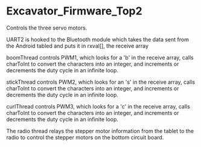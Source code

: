 # Excavator_Firmware_Top2
Controls the three servo motors.

UART2 is hooked to the Bluetooth module which takes the data sent from the Android tabled and puts it in rxval[], the receive array

boomThread controls PWM1, which looks for a 'b' in the receive array, calls charToInt to convert the characters into an integer, and increments or decrements
the duty cycle in an infinite loop.

stickThread controls PWM2, which looks for an 's' in the receive array, calls charToInt to convert the characters into an integer, and increments or decrements
the duty cycle in an infinite loop.

curlThread controls PWM3, which looks for a 'c' in the receive array, calls charToInt to convert the characters into an integer, and increments or decrements
the duty cycle in an infinite loop.

The radio thread relays the stepper motor information from the tablet to the radio to control the stepper motors on the bottom circuit board. 
